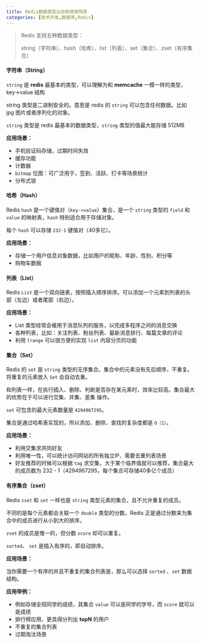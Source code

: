 ```yaml
---
title: Redis数据类型比较和使用场景
categories: [技术开发,数据库,Redis]
---
```


> Redis 支持五种数据类型：
>
> string（字符串）、hash（哈希）、list（列表）、set（集合）、zset（有序集合）

#### 字符串（String）

`string` 是 **redis** 最基本的类型，可以理解为和 **memcache** 一模一样的类型，key->value 结构

string 类型是二进制安全的。意思是 redis 的 `string` 可以包含任何数据。比如 jpg 图片或者序列化的对象。

`string` 类型是 redis 最基本的数据类型，`string` 类型的值最大能存储 512MB

**应用场景：**

- 手机验证码存储，过期时间失效
- 缓存功能
- 计数器
- `bitmap` 位图：可广泛用于，签到、活跃、打卡等场景统计
- 分布式锁



#### 哈希（Hash）

Redis `hash` 是一个键值对（`key->value`）集合，是一个 `string` 类型的 `field` 和 `value` 的映射表，`hash` 特别适合用于存储对象。

每个 `hash` 可以存储 `232-1` 键值对（40多亿）。

**应用场景：**

- 存储一个用户信息对象数据，比如用户的昵称、年龄、性别、积分等
- 购物车数据



#### 列表（List）

Redis  `List` 是一个双向链表，按照插入顺序排序。可以添加一个元素到列表的头部（左边）或者尾部（右边）。

**应用场景：**

- List 类型经常会被用于消息队列的服务，以完成多程序之间的消息交换
- 各种列表，比如：关注列表、粉丝列表、最新消息排行、每篇文章的评论
- 利用 `lrange` 可以很方便的实现 `list` 内容分页的功能



#### 集合（Set）

Redis 的 `set` 是 `string` 类型的无序集合。集合中的元素没有先后顺序，不重复。将重复的元素放入 `Set` 会自动去重。

和列表一样，在执行插入、删除、判断是否存在某元素时，效率比较高。集合最大的优势在于可以进行交集、并集、差集 操作。

`set` 可包含的最大元素数量是 `4294967295`。

集合是通过哈希表实现的，所以添加、删除、查找的复杂度都是 `O（1）`。

**应用场景：**

- 利用交集求共同好友
- 利用唯一性，可以统计访问网站的所有独立IP、需要去重列表场景
- 好友推荐的时候可以根据 `tag` 求交集，大于某个临界值就可以推荐，集合最大的成员数为 232 - 1（4294967295，每个集合可存储40多亿个成员）



#### 有序集合（zset）

Redis `zset` 和 `set` 一样也是 `string` 类型元素的集合，且不允许重复的成员。

不同的是每个元素都会关联一个 `double` 类型的分数。Redis 正是通过分数来为集合中的成员进行从小到大的排序。

`zset`  的成员是惟一的，但分数 `score` 却可以重复。

`sorted`、 `set` 是插入有序的，即自动排序。

**应用场景：**

当你需要一个有序的并且不重复的集合列表是，那么可以选择 `sorted` 、`set` 数据结构。

**应用举例：**

- 例如存储全班同学的成绩，其集合 `value` 可以是同学的学号，而 `score` 就可以是成绩
- 排行榜应用，更具得分列出 **topN** 的用户
- 不重复的集合列表
- 过期淘汰场景